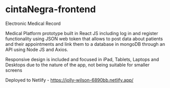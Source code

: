 # cintaNegra-frontend

Electronic Medical Record

Medical Platform prototype built in React JS including log in and register functionality using JSON web token that allows to post data about patients and their appointments and link them to a database in mongoDB through an API using Node JS and Axios.

Responsive design is included and focused in iPad, Tablets, Laptops and Desktops due to the nature of the app, not being suitable for smaller screens

Deployed to Netlify - https://jolly-wilson-6890bb.netlify.app/
